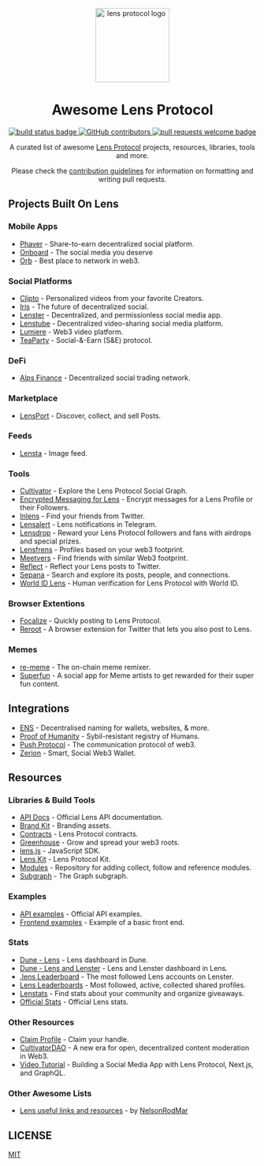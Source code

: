<div align="center">
  <img alt="lens protocol logo" src="https://user-images.githubusercontent.com/12957692/193897314-e6d265e2-6951-4799-ad29-5bd881e04fc5.svg" width="150" >
  <h1 align="center">Awesome Lens Protocol</h1>
  <p align="center">
    <a href="#buildstatus">
      <img alt="build status badge" src="https://github.com/0xJuancito/awesome-lens-protocol/workflows/Build/badge.svg">
    </a>
    <a href="https://github.com/0xJuancito/awesome-lens-protocol/graphs/contributors">
      <img alt="GitHub contributors" src="https://img.shields.io/github/contributors/0xJuancito/awesome-lens-protocol">
    </a>    
    <a href="http://makeapullrequest.com">
      <img alt="pull requests welcome badge" src="https://img.shields.io/badge/PRs-welcome-brightgreen.svg?style=flat">
    </a>
  </p>

  <p align="center">A curated list of awesome <a href="https://lens.xyz/">Lens Protocol</a> projects, resources, libraries, tools and more.</p>
  <p align="center">Please check the <a href="CONTRIBUTING.md">contribution guidelines</a> for information on formatting and writing pull requests.</p>

</div>

## Projects Built On Lens

### Mobile Apps

- [Phaver](https://phaver.com/) - Share-to-earn decentralized social platform.
- [Onboard](https://twitter.com/Onboard_HQ) - The social media you deserve
- [Orb](https://orb.ac/) - Best place to network in web3.

### Social Platforms

- [Clipto](https://github.com/Clipto-Platform/clipto-frontend) - Personalized videos from your favorite Creators.
- [Iris](https://github.com/irisxyz/iris) - The future of decentralized social.
- [Lenster](https://github.com/lensterxyz/lenster) - Decentralized, and permissionless social media app.
- [Lenstube](https://github.com/lenstube-xyz/lenstube) - Decentralized video-sharing social media platform.
- [Lumiere](https://github.com/m1guelpf/lumiere) - Web3 video platform.
- [TeaParty](https://app.teaparty.life/) - Social-&-Earn (S&E) protocol.

### DeFi

- [Alps Finance](https://alps.finance/) - Decentralized social trading network.

### Marketplace

- [LensPort](https://lensport.io/) - Discover, collect, and sell Posts.

### Feeds

- [Lensta](https://www.lensta.xyz/) - Image feed.

### Tools

- [Cultivator](https://github.com/maui-r/cultivator) - Explore the Lens Protocol Social Graph.
- [Encrypted Messaging for Lens](https://github.com/GrgW/lens-encrypted-messaging-redacted) - Encrypt messages for a Lens Profile or their Followers.
- [Inlens](https://github.com/0xJuancito/inlens) - Find your friends from Twitter.
- [Lensalert](https://lensalert.me) - Lens notifications in Telegram.
- [Lensdrop](https://github.com/jelilat/lensdrop) - Reward your Lens Protocol followers and fans with airdrops and special prizes.
- [Lensfrens](https://www.lensfrens.xyz/) - Profiles based on your web3 footprint.
- [Meetvers](https://app.meetvers.io/) - Find friends with similar Web3 footprint.
- [Reflect](https://reflect.withlens.app/) - Reflect your Lens posts to Twitter.
- [Sepana](https://github.com/sepana-io/lens-search-frontend) - Search and explore its posts, people, and connections.
- [World ID Lens](https://github.com/worldcoin/world-id-lens) - Human verification for Lens Protocol with World ID.

### Browser Extentions

- [Focalize](https://github.com/FocalizeApp/focalize-extension) - Quickly posting to Lens Protocol.
- [Reroot](https://github.com/stuntzii/Reroot) - A browser extension for Twitter that lets you also post to Lens.

### Memes

- [re-meme](https://github.com/WeAreNewt/re-meme) - The on-chain meme remixer.
- [Superfun](https://lens.superfun.social/) - A social app for Meme artists to get rewarded for their super fun content.

## Integrations

- [ENS](https://lenster.xyz/posts/0x01-0x4e) - Decentralised naming for wallets, websites, & more.
- [Proof of Humanity](https://docs.lens.xyz/docs/on-chain-identity#proofofhumanity) - Sybil-resistant registry of Humans.
- [Push Protocol](https://twitter.com/pushprotocol/status/1576959192761438209) - The communication protocol of web3.
- [Zerion](https://zerion.io/blog/zerion-integrates-lens-protocols-web3-social-graph/) - Smart, Social Web3 Wallet.

## Resources

### Libraries & Build Tools

- [API Docs](https://docs.lens.xyz/) - Official Lens API documentation.
- [Brand Kit](https://github.com/lens-protocol/brand-kit) - Branding assets.
- [Contracts](https://github.com/lens-protocol/core/tree/main/contracts) - Lens Protocol contracts.
- [Greenhouse](https://github.com/dsimmons/greenhouse) - Grow and spread your web3 roots.
- [lens.js](https://github.com/suhailkakar/lens.js) - JavaScript SDK.
- [Lens Kit](https://github.com/daoleno/lenskit) - Lens Protocol Kit.
- [Modules](https://github.com/lens-protocol/modules) - Repository for adding collect, follow and reference modules.
- [Subgraph](https://github.com/protofire/lens-protocol-subgraph) - The Graph subgraph.

### Examples

- [API examples](https://github.com/lens-protocol/api-examples) - Official API examples.
- [Frontend examples](https://github.com/dabit3/lens-protocol-frontend) - Example of a basic front end.

### Stats
- [Dune - Lens](https://dune.com/niftytable/Lens) - Lens dashboard in Dune.
- [Dune - Lens and Lenster](https://dune.com/gm365/lens) - Lens and Lenster dashboard in Lens.
- [.lens Leaderboard](https://www.lensanalytics.xyz/) - The most followed Lens accounts on Lenster.
- [Lens Leaderboards](https://github.com/m1guelpf/lens-leaderboard) - Most followed, active, collected shared profiles.
- [Lenstats](https://github.com/0xadewale/lens-stats) - Find stats about your community and organize giveaways.
- [Official Stats](https://stats.lens.xyz/) - Official Lens stats.

### Other Resources

- [Claim Profile](https://claim.lens.xyz/) - Claim your handle.
- [CultivatorDAO](https://mirror.xyz/lensprotocol.eth/pIzwjs9uhH8eSS1Bx0K1r-3iHEgLlBt6ruPXcEJe0S0) - A new era for open, decentralized content moderation in Web3.
- [Video Tutorial](https://www.youtube.com/watch?v=LcxOdWWL8xs) - Building a Social Media App with Lens Protocol, Next.js, and GraphQL.

### Other Awesome Lists

- [Lens useful links and resources](https://nelsonrodmar.notion.site/Lens-useful-link-and-resource-2d5f42687fa843e08c8ef54761dee044) - by [NelsonRodMar](https://lenster.xyz/u/nelsonrodmar.lens)

## LICENSE

[MIT](LICENSE)
